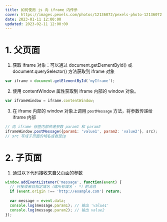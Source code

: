 ```yaml
---
title: 如何使用 js 向 iframe 内传参
cover: https://images.pexels.com/photos/12136072/pexels-photo-12136072.jpeg
date: 2023-01-11 12:00:00
updated: 2023-02-11 12:00:00
---
```

# 1. 父页面
1. 获取 iframe 对象：可以通过 document.getElementById() 或 document.querySelector() 方法获取到 iframe 对象
```js
var iframe = document.getElementById('myIframe');
```
2. 使用 contentWindow 属性获取到 iframe 内部的 window 对象。

```js
var iframeWindow = iframe.contentWindow;
```
3. 在 iframe 内部的 window 对象上调用 `postMessage` 方法，将参数传递给 iframe 内部
```js
// 向 iframe 标签内部传递参数 param1 和 param2
iframeWindow.postMessage({param1: 'value1', param2: 'value2'}, src);
// src 写成子页面的域名或者是ip
```

# 2. 子页面
1. 通过以下代码接收来自父页面的参数
```js
window.addEventListener('message', function(event) {
  // 只接收来自指定域名（或所有域名 - *）的消息
  if (event.origin !== 'http://example.com') return;
  
  var message = event.data;
  console.log(message.param1); // 输出 'value1'
  console.log(message.param2); // 输出 value2
});
```